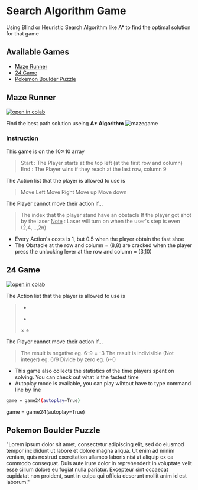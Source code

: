 # Search Algorithm Game

Using Blind or Heuristic Search Algorithm like A* to find the optimal solution for that game 




## Available Games
- [Maze Runner](#Maze-Runner)
- [24 Game](#24-Game)
- [Pokemon Boulder Puzzle](#Pokemon-Boulder-Puzzle)



## Maze Runner
[![open in colab](https://camo.githubusercontent.com/52feade06f2fecbf006889a904d221e6a730c194/68747470733a2f2f636f6c61622e72657365617263682e676f6f676c652e636f6d2f6173736574732f636f6c61622d62616467652e737667)](https://colab.research.google.com/drive/1kUlh2VSk3N3npCS_RneXjXSsjBhGI9yx?usp=sharing)

Find the best path solution useing <b>A* Algorithm</b>
![mazegame](https://camo.githubusercontent.com/d01b2178f6e8671b0f649c8618e849ad9c40584ca538ceee05ead01483de9f6d/68747470733a2f2f692e6962622e636f2f5a4777345651592f494d472d383131312e6a7067)

### Instruction
This game is on the 10✕10 array
> Start : The Player starts at the top left (at the first row and column)
> End : The Player wins if they reach at the last row, column 9 

The Action list that the player is allowed to use is
> Move Left
> Move Right
> Move up
> Move down

The Player cannot move their action if...
> The index that the player stand have an obstacle 
> If the player got shot by the laser
<u>Note</u> : Laser will turn on when the user's step is even (2,4,...,2n)

- Every Action's costs is 1, but 0.5 when the player obtain the fast shoe
- The Obstacle at the row and column = (8,8) are cracked when the player press the unlocking lever at the row and column = (3,10)





## 24 Game
[![open in colab](https://camo.githubusercontent.com/52feade06f2fecbf006889a904d221e6a730c194/68747470733a2f2f636f6c61622e72657365617263682e676f6f676c652e636f6d2f6173736574732f636f6c61622d62616467652e737667)](https://colab.research.google.com/drive/1072XzxX9XOkb6u9_L8etAWnnqJHC2jnI?usp=sharing)

The Action list that the player is allowed to use is
> +
> -
> ×
> ÷ 

The Player cannot move their action if...
> The result is negative eg. 6-9 = -3
> The result is indivisible (Not integer) eg. 6/9 
> Divide by zero eg. 6÷0

- This game also collects the statistics of the time players spent on solving. You can check out what is the fastest time 
- Autoplay mode is available, you can play wihtout have to type command line by line 

```sh
game = game24(autoplay=True)
```
game = game24(autoplay=True)

## Pokemon Boulder Puzzle
"Lorem ipsum dolor sit amet, consectetur adipiscing elit, sed do eiusmod tempor incididunt ut labore et dolore magna aliqua. Ut enim ad minim veniam, quis nostrud exercitation ullamco laboris nisi ut aliquip ex ea commodo consequat. Duis aute irure dolor in reprehenderit in voluptate velit esse cillum dolore eu fugiat nulla pariatur. Excepteur sint occaecat cupidatat non proident, sunt in culpa qui officia deserunt mollit anim id est laborum."
